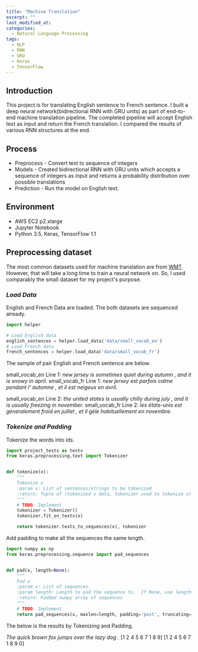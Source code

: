 ```yaml
---
title: "Machine Translation"
excerpt: ""
last_modified_at:
categories:
  - Natural Language Processing
tags:
  - NLP
  - RNN
  - GRU
  - Keras
  - TensorFlow
---
```


## Introduction
This project is for translating English sentence to French sentence.
I built a deep neural network(bidirectional RNN with GRU units) as part of end-to-end machine translation pipeline. The completed pipeline will accept English text as input and return the French translation. I compared the results of various RNN structures at the end.

## Process
* Preprocess - Convert text to sequence of integers
* Models - Created bidirectional RNN with GRU units which accepts a sequence of integers as input and returns a probability distribution over possible translations
* Prediction - Run the model on English text.

## Environment
* AWS EC2 p2.xlarge
* Jupyter Notebook
* Python 3.5, Keras, TensorFlow 1.1

## Preprocessing dataset
The most common datasets used for machine translation are from [WMT](https://http://www.statmt.org/). However, that will take a long time to train a neural network on. So, I used comparably the small dataset for my project's purpose.

### *Load Data*
English and French Data are loaded. The both datasets are sequenced already.
```python
import helper

# Load English data
english_sentences = helper.load_data('data/small_vocab_en')
# Load French data
french_sentences = helper.load_data('data/small_vocab_fr')
```
The sample of pair English and French sentence are below.


small_vocab_en Line 1:  *new jersey is sometimes quiet during autumn , and it is snowy in april.*
small_vocab_fr Line 1:  *new jersey est parfois calme pendant l' automne , et il est neigeux en avril.*

small_vocab_en Line 2:  *the united states is usually chilly during july , and it is usually freezing in november.*
small_vocab_fr Line 2: *les états-unis est généralement froid en juillet , et il gèle habituellement en novembre.*

### *Tokenize and Padding*
Tokenize the words into ids.

```python
import project_tests as tests
from keras.preprocessing.text import Tokenizer


def tokenize(x):
    """
    Tokenize x
    :param x: List of sentences/strings to be tokenized
    :return: Tuple of (tokenized x data, tokenizer used to tokenize x)
    """
    # TODO: Implement
    tokenizer = Tokenizer()
    tokenizer.fit_on_texts(x)

    return tokenizer.texts_to_sequences(x), tokenizer
```

Add padding to make all the sequences the same length.

```python
import numpy as np
from keras.preprocessing.sequence import pad_sequences


def pad(x, length=None):
    """
    Pad x
    :param x: List of sequences.
    :param length: Length to pad the sequence to.  If None, use length of longest sequence in x.
    :return: Padded numpy array of sequences
    """
    # TODO: Implement
    return pad_sequences(x, maxlen=length, padding='post', truncating='post')
```

The below is the results by Tokenizing and Padding.

*The quick brown fox jumps over the lazy dog .*
[1 2 4 5 6 7 1 8 9]
[1 2 4 5 6 7 1 8 9 0]
